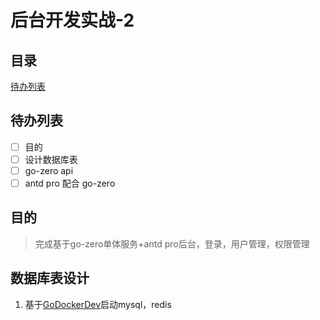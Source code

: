 # 后台开发实战-2

## 目录

[待办列表](#待办列表)

## 待办列表

- [ ] 目的  
- [ ] 设计数据库表
- [ ] go-zero api
- [ ] antd pro 配合 go-zero

## 目的

> 完成基于go-zero单体服务+antd pro后台，登录，用户管理，权限管理

## 数据库表设计

1. 基于[GoDockerDev](https://github.com/timzzx/GoDockerDev)启动mysql，redis


